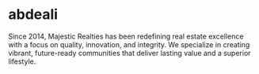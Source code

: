 # abdeali
Since 2014, Majestic Realties has been redefining real estate excellence with a focus on quality, innovation, and integrity. We specialize in creating vibrant, future-ready communities that deliver lasting value and a superior lifestyle.
